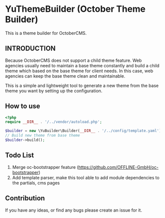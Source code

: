 # YuThemeBuilder (October Theme Builder)
This is a theme builder for OctoberCMS.

## INTRODUCTION
Because OctoberCMS does not support a child theme feature. Web agencies usually need to maintain a base theme constantly and build a child theme which based on the base theme for client needs. In this case, web agencies can keep the base theme clean and maintainable.

This is a simple and lightweight tool to generate a new theme from the base theme you want by setting up the configuration.

## How to use
``` php
<?php
require __DIR__ . '/../vendor/autoload.php';

$builder = new \YuBuilder\Builder(__DIR__ . '/../config/template.yaml');
// Build new theme from base theme
$builder->build();

```

## Todo List
1. Merge oc-bootstrapper feature (https://github.com/OFFLINE-GmbH/oc-bootstrapper)
2. Add template parser, make this tool able to add module dependencies to the partials, cms pages

## Contribution
If you have any ideas, or find any bugs please create an issue for it.
